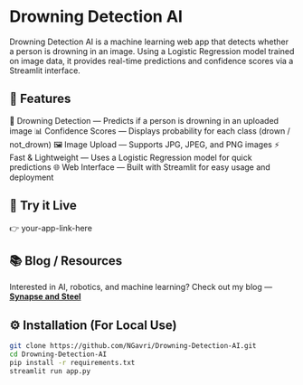# Drowning Detection AI

Drowning Detection AI is a machine learning web app that detects whether a person is drowning in an image. Using a Logistic Regression model trained on image data, it provides real-time predictions and confidence scores via a Streamlit interface.


## 🌟 Features
🔎 Drowning Detection — Predicts if a person is drowning in an uploaded image
📊 Confidence Scores — Displays probability for each class (drown / not_drown)
🖼️ Image Upload — Supports JPG, JPEG, and PNG images
⚡ Fast & Lightweight — Uses a Logistic Regression model for quick predictions
🌐 Web Interface — Built with Streamlit for easy usage and deployment

## 🚀 Try it Live
👉 your-app-link-here

## 📚 Blog / Resources
Interested in AI, robotics, and machine learning?
Check out my blog — [**Synapse and Steel**](https://synapseandsteel.wordpress.com/)

## ⚙️ Installation (For Local Use)
```bash
git clone https://github.com/NGavri/Drowning-Detection-AI.git
cd Drowning-Detection-AI
pip install -r requirements.txt
streamlit run app.py
